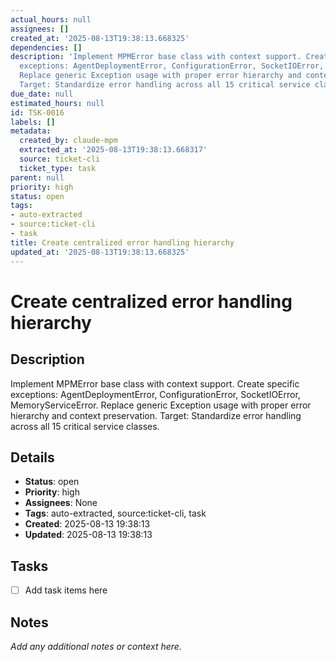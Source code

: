 ```yaml
---
actual_hours: null
assignees: []
created_at: '2025-08-13T19:38:13.668325'
dependencies: []
description: 'Implement MPMError base class with context support. Create specific
  exceptions: AgentDeploymentError, ConfigurationError, SocketIOError, MemoryServiceError.
  Replace generic Exception usage with proper error hierarchy and context preservation.
  Target: Standardize error handling across all 15 critical service classes.'
due_date: null
estimated_hours: null
id: TSK-0016
labels: []
metadata:
  created_by: claude-mpm
  extracted_at: '2025-08-13T19:38:13.668317'
  source: ticket-cli
  ticket_type: task
parent: null
priority: high
status: open
tags:
- auto-extracted
- source:ticket-cli
- task
title: Create centralized error handling hierarchy
updated_at: '2025-08-13T19:38:13.668325'
---
```


# Create centralized error handling hierarchy

## Description
Implement MPMError base class with context support. Create specific exceptions: AgentDeploymentError, ConfigurationError, SocketIOError, MemoryServiceError. Replace generic Exception usage with proper error hierarchy and context preservation. Target: Standardize error handling across all 15 critical service classes.

## Details
- **Status**: open
- **Priority**: high
- **Assignees**: None
- **Tags**: auto-extracted, source:ticket-cli, task
- **Created**: 2025-08-13 19:38:13
- **Updated**: 2025-08-13 19:38:13

## Tasks
- [ ] Add task items here

## Notes
_Add any additional notes or context here._
